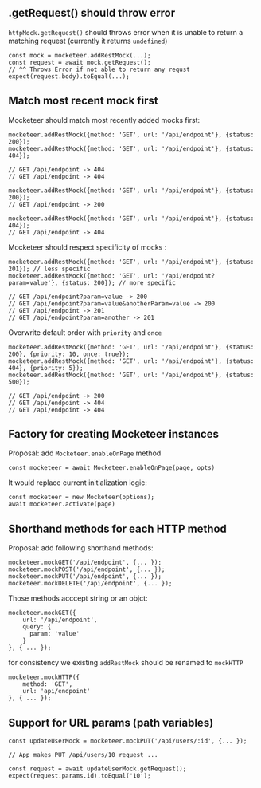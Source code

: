 ## .getRequest() should throw error

`httpMock.getRequest()` should throws error when it is unable to return a matching request (currently it returns `undefined`)

```
const mock = mocketeer.addRestMock(...);
const request = await mock.getRequest();
// ^^ Throws Error if not able to return any requst
expect(request.body).toEqual(...);
```

## Match most recent mock first

Mocketeer should match most recently added mocks first:

```
mocketeer.addRestMock({method: 'GET', url: '/api/endpoint'}, {status: 200});
mocketeer.addRestMock({method: 'GET', url: '/api/endpoint'}, {status: 404});

// GET /api/endpoint -> 404
// GET /api/endpoint -> 404
```

```
mocketeer.addRestMock({method: 'GET', url: '/api/endpoint'}, {status: 200});
// GET /api/endpoint -> 200

mocketeer.addRestMock({method: 'GET', url: '/api/endpoint'}, {status: 404});
// GET /api/endpoint -> 404
```

Mocketeer should respect specificity of mocks :

```
mocketeer.addRestMock({method: 'GET', url: '/api/endpoint'}, {status: 201}); // less specific
mocketeer.addRestMock({method: 'GET', url: '/api/endpoint?param=value'}, {status: 200}); // more specific

// GET /api/endpoint?param=value -> 200
// GET /api/endpoint?param=value&anotherParam=value -> 200
// GET /api/endpoint -> 201
// GET /api/endpoint?param=another -> 201
```

Overwrite default order with `priority` and `once`

```
mocketeer.addRestMock({method: 'GET', url: '/api/endpoint'}, {status: 200}, {priority: 10, once: true});
mocketeer.addRestMock({method: 'GET', url: '/api/endpoint'}, {status: 404}, {priority: 5});
mocketeer.addRestMock({method: 'GET', url: '/api/endpoint'}, {status: 500});

// GET /api/endpoint -> 200
// GET /api/endpoint -> 404
// GET /api/endpoint -> 404
```

## Factory for creating Mocketeer instances

Proposal: add `Mocketeer.enableOnPage` method

```
const mocketeer = await Mocketeer.enableOnPage(page, opts)
```

It would replace current initialization logic:

```
const mocketeer = new Mocketeer(options);
await mocketeer.activate(page)
```

## Shorthand methods for each HTTP method

Proposal: add following shorthand methods:

```
mocketeer.mockGET('/api/endpoint', {... });
mocketeer.mockPOST('/api/endpoint', {... });
mocketeer.mockPUT('/api/endpoint', {... });
mocketeer.mockDELETE('/api/endpoint', {... });
```

Those methods acccept string or an objct:

```
mocketeer.mockGET({
    url: '/api/endpoint',
    query: {
      param: 'value'
    }
}, { ... });
```

for consistency we existing `addRestMock` should be renamed to `mockHTTP`

```
mocketeer.mockHTTP({
    method: 'GET',
    url: 'api/endpoint'
}, { ... });
```

## Support for URL params (path variables)

```
const updateUserMock = mocketeer.mockPUT('/api/users/:id', {... });

// App makes PUT /api/users/10 request ...

const request = await updateUserMock.getRequest();
expect(request.params.id).toEqual('10');

```
